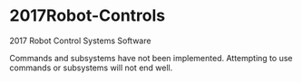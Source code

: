# 2017Robot-Controls
2017 Robot Control Systems Software

Commands and subsystems have not been implemented.
Attempting to use commands or subsystems will not end well.
